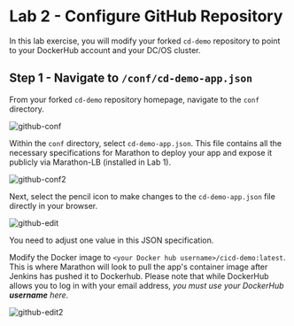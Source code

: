 # Lab 2 - Configure GitHub Repository 

In this lab exercise, you will modify your forked `cd-demo` repository to point to your DockerHub account and your DC/OS cluster.

## Step 1 - Navigate to `/conf/cd-demo-app.json`

From your forked `cd-demo` repository homepage, navigate to the `conf` directory.

![github-conf](https://github.com/tbaums/dcos-k8s-days-labs/blob/master/labs/CICD-labs/screenshots/github-conf.png)


Within the `conf` directory, select `cd-demo-app.json`. This file contains all the necessary specifications for Marathon to deploy your app and expose it publicly via Marathon-LB (installed in Lab 1).

![github-conf2](https://github.com/tbaums/dcos-k8s-days-labs/blob/master/labs/CICD-labs/screenshots/github-conf2.png)


Next, select the pencil icon to make changes to the `cd-demo-app.json` file directly in your browser.

![github-edit](https://github.com/tbaums/dcos-k8s-days-labs/blob/master/labs/CICD-labs/screenshots/github-edit.png)

You need to adjust one value in this JSON specification. 

Modify the Docker image to `<your Docker hub username>/cicd-demo:latest`. This is where Marathon will look to pull the app's container image after Jenkins has pushed it to Dockerhub. Please note that while DockerHub allows you to log in with your email address, *you must use your DockerHub **username** here*.

![github-edit2](https://github.com/tbaums/dcos-k8s-days-labs/blob/master/labs/CICD-labs/screenshots/jenkins-app.png)

